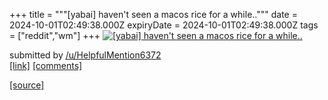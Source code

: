 +++
title = """[yabai] haven't seen a macos rice for a while.."""
date = 2024-10-01T02:49:38.000Z
expiryDate = 2024-10-01T02:49:38.000Z
tags = ["reddit","wm"]
+++
[![[yabai] haven't seen a macos rice for a while..](https://preview.redd.it/dtt7o9dp62sd1.png?width=640&crop=smart&auto=webp&s=0b7056cedc111231d886823c6f0e436d16f2d2fc "[yabai] haven't seen a macos rice for a while..")](https://www.reddit.com/r/unixporn/comments/1ftdxqn/yabai_havent_seen_a_macos_rice_for_a_while/)

submitted by [/u/HelpfulMention6372](https://www.reddit.com/user/HelpfulMention6372)  
[\[link\]](https://i.redd.it/dtt7o9dp62sd1.png) [\[comments\]](https://www.reddit.com/r/unixporn/comments/1ftdxqn/yabai_havent_seen_a_macos_rice_for_a_while/)

[[source]](https://www.reddit.com/r/unixporn/comments/1ftdxqn/yabai_havent_seen_a_macos_rice_for_a_while/)
